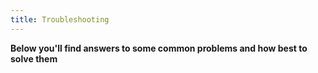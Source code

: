 ```yaml
---
title: Troubleshooting
---
```


**Below you'll find answers to some common problems and how best to solve them**